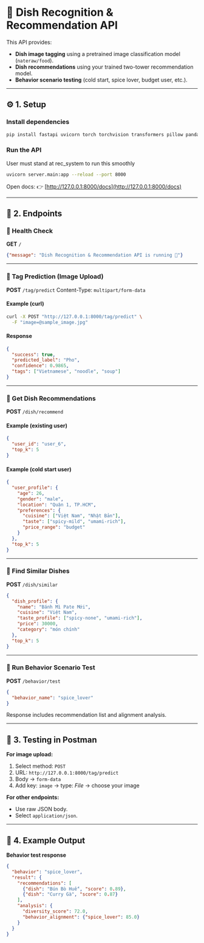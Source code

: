 # 🍜 Dish Recognition & Recommendation API

This API provides:

* **Dish image tagging** using a pretrained image classification model (`nateraw/food`).
* **Dish recommendations** using your trained two-tower recommendation model.
* **Behavior scenario testing** (cold start, spice lover, budget user, etc.).

---

## ⚙️ 1. Setup

### Install dependencies

```bash
pip install fastapi uvicorn torch torchvision transformers pillow pandas numpy
```

### Run the API

User must stand at rec_system to run this smoothly 
```bash
uvicorn server.main:app --reload --port 8000
```

Open docs:
👉 [http://127.0.0.1:8000/docs](http://127.0.0.1:8000/docs)

---

## 🧩 2. Endpoints

### 🔹 Health Check

**GET** `/`

```json
{"message": "Dish Recognition & Recommendation API is running 🚀"}
```

---

### 🔹 Tag Prediction (Image Upload)

**POST** `/tag/predict`
Content-Type: `multipart/form-data`

#### Example (curl)

```bash
curl -X POST "http://127.0.0.1:8000/tag/predict" \
  -F "image=@sample_image.jpg"
```

#### Response

```json
{
  "success": true,
  "predicted_label": "Pho",
  "confidence": 0.9865,
  "tags": ["Vietnamese", "noodle", "soup"]
}
```

---

### 🔹 Get Dish Recommendations

**POST** `/dish/recommend`

#### Example (existing user)

```json
{
  "user_id": "user_6",
  "top_k": 5
}
```

#### Example (cold start user)

```json
{
  "user_profile": {
    "age": 26,
    "gender": "male",
    "location": "Quận 1, TP.HCM",
    "preferences": {
      "cuisine": ["Việt Nam", "Nhật Bản"],
      "taste": ["spicy-mild", "umami-rich"],
      "price_range": "budget"
    }
  },
  "top_k": 5
}
```

---

### 🔹 Find Similar Dishes

**POST** `/dish/similar`

```json
{
  "dish_profile": {
    "name": "Bánh Mì Pate Mới",
    "cuisine": "Việt Nam",
    "taste_profile": ["spicy-none", "umami-rich"],
    "price": 30000,
    "category": "món chính"
  },
  "top_k": 5
}
```

---

### 🔹 Run Behavior Scenario Test

**POST** `/behavior/test`

```json
{
  "behavior_name": "spice_lover"
}
```

Response includes recommendation list and alignment analysis.

---

## 🧪 3. Testing in Postman

**For image upload:**

1. Select method: `POST`
2. URL: `http://127.0.0.1:8000/tag/predict`
3. Body → `form-data`
4. Add key: `image` → type: *File* → choose your image

**For other endpoints:**

* Use raw JSON body.
* Select `application/json`.

---

## 🧾 4. Example Output

**Behavior test response**

```json
{
  "behavior": "spice_lover",
  "result": {
    "recommendations": [
      {"dish": "Bún Bò Huế", "score": 0.89},
      {"dish": "Curry Gà", "score": 0.87}
    ],
    "analysis": {
      "diversity_score": 72.0,
      "behavior_alignment": {"spice_lover": 85.0}
    }
  }
}
```

